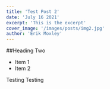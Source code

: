 ```yaml
---
title: 'Test Post 2'
date: 'July 16 2021'
excerpt: 'This is the excerpt'
cover_image: '/images/posts/img2.jpg'
author: 'Erik Moxley'
---
```


##Heading Two

* Item 1
* Item 2

Testing Testing